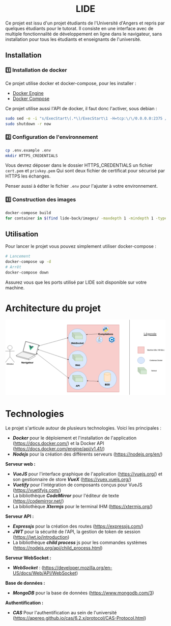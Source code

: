 <div align="center" style="text-align: center;">
	<h1> LIDE </h1>
</div>

Ce projet est issu d'un projet étudiants de l'Université d'Angers et repris par quelques étudiants pour le tutorat. Il consiste en une interface avec de multiple fonctionnalité de développement en ligne dans le navigateur, sans installation pour tous les étudiants et enseignants de l'université.

## Installation

### 1️⃣ Installation de docker

Ce projet utilise docker et docker-compose, pour les installer :
- [Docker Engine](https://docs.docker.com/engine/install/)
- [Docker Compose](https://docs.docker.com/compose/install/)

Ce projet utilise aussi l'API de docker, il faut donc l'activer, sous debian :
```bash
sudo sed -e -i "s/ExecStart\(.*\)/ExecStart\1 -H=tcp:\/\/0.0.0.0:2375 /g" /lib/systemd/system/docker.service
sudo shutdown -r now
```

### 2️⃣ Configuration de l'environnement

```bash
cp .env.example .env
mkdir HTTPS_CREDENTIALS
```

Vous devrez déposer dans le dossier HTTPS_CREDENTIALS un fichier `cert.pem` et `privkey.pem`
Qui sont deux fichier de certificat pour sécurisé par HTTPS les échanges.

Penser aussi à éditer le fichier `.env` pour l'ajuster à votre environnement.

### 3️⃣ Construction des images

```bash
docker-compose build
for container in $(find lide-back/images/ -maxdepth 1 -mindepth 1 -type d); do  docker build $container -t $( echo $container | cut -f 3 -d "/" )_lide ; done
```

## Utilisation

Pour lancer le projet vous pouvez simplement utiliser docker-compose :
```bash
# Lancement
docker-compose up -d
# Arrêt
docker-compose down
```

Assurez vous que les ports utilisé par LIDE soit disponible sur votre machine.
# Architecture du projet
 ![architecture macro de l'application](documents/architecture_generale.png "Architecture macro de l'application")  

# Technologies

 Le projet s'articule autour de plusieurs technologies. Voici les principales :  

  - ***Docker*** pour le déploiement et l'installation de l'application (https://docs.docker.com/) et la Docker API (https://docs.docker.com/engine/api/v1.41/)
  - ***Nodejs*** pour la création des différents serveurs (https://nodejs.org/en/)

  **Serveur web :**
   - ***VueJS*** pour l'interface graphique de l'application (https://vuejs.org/) et son gestionnaire de store ***VueX*** (https://vuex.vuejs.org/)
   - ***Vuetify*** pour l'intégration de composants conçus pour VueJS (https://vuetifyjs.com/)
   - La bibliothèque ***CodeMirror*** pour l'éditeur de texte (https://codemirror.net/)
   - La bibliothèque ***Xtermjs*** pour le terminal IHM (https://xtermjs.org/)

   **Serveur API :**
   - ***Expressjs*** pour la création des routes (https://expressjs.com/)
   - ***JWT*** pour la sécurité de l'API, la gestion de token de session (https://jwt.io/introduction)
   - La bibliothèque ***child process*** js pour les commandes systèmes (https://nodejs.org/api/child_process.html)

   **Serveur WebSocket :**
   - ***WebSocket*** : (https://developer.mozilla.org/en-US/docs/Web/API/WebSocket)

   **Base de données :**
   - ***MongoDB*** pour la base de données (https://www.mongodb.com/3)

   **Authentification :**
   - ***CAS*** Pour l'authentification au sein de l'université (https://apereo.github.io/cas/6.2.x/protocol/CAS-Protocol.html)
